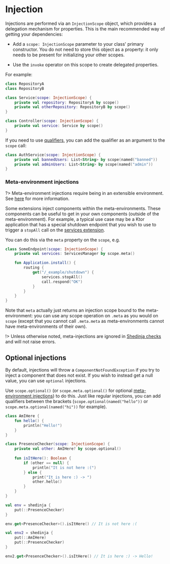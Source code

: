 # Injection

Injections are performed via an `InjectionScope` object, which provides a delegation mechanism for properties. This is the main recommended way of getting your dependencies:

- Add a `scope: InjectionScope` parameter to your class' primary constructor. You do not need to store this object as a property: it only needs to be present for initializing your other scopes.

- Use the `invoke` operator on this scope to create delegated properties.

For example:

```kotlin
class RepositoryA
class RepositoryB

class Service(scope: InjectionScope) {
    private val repository: RepositoryA by scope()
    private val otherRepository: RepositoryB by scope()
}

class Controller(scope: InjectionScope) {
    private val service: Service by scope()
}
```

If you need to use [qualifiers](#qualifiers), you can add the qualifier as an argument to the `scope` call:

```kotlin
class AuthService(scope: InjectionScope) {
    private val bannedUsers: List<String> by scope(named("banned"))
    private val adminUsers: List<String> by scope(named("admin"))
}
```

### Meta-environment injections

?> Meta-environment injections require being in an extensible environment. See [here](extensions/Introduction.md#meta-environment) for more information.

Some extensions inject components within the meta-environments. These components can be useful to get in your own components (outside of the meta-environment). For example, a typical use case may be a Ktor application that has a special shutdown endpoint that you wish to use to trigger a `stopAll` call on the [services extension](extensions/Services.md).

You can do this via the `meta` property on the `scope`, e.g.

```kotlin
class SomeEndpoint(scope: InjectionScope) {
    private val services: ServicesManager by scope.meta()

    fun Application.install() {
        routing {
            get("/_example/shutdown") {
                services.stopAll()
                call.respond("OK")
            }
        }
    }
}
```

Note that `meta` actually just returns an injection scope bound to the meta-environment: you can use any scope operation on `.meta` as you would on `scope` (except that you cannot call `.meta.meta` as meta-environments cannot have meta-environments of their own).

!> Unless otherwise noted, meta-injections are ignored in [Shedinja checks](ShedinjaCheck.md) and will not raise errors.

## Optional injections

By default, injections will throw a `ComponentNotFoundException` if you try to inject a component that does not exist. If you wish to instead get a null value, you can use `optional` injections.

Use `scope.optional()` (or `scope.meta.optional()` for optional [meta-environment injections](#meta-environment-injections)) to do this. Just like regular injections, you can add qualifiers between the brackets (`scope.optional(named("hello"))` or `scope.meta.optional(named("hi"))` for example).

```kotlin
class AmIHere {
    fun hello() {
        println("Hello!")
    }
}

class PresenceChecker(scope: InjectionScope) {
    private val other: AmIHere? by scope.optional()
    
    fun isItHere(): Boolean {
        if (other == null) {
            println("It is not here :(")
        } else {
            print("It is here :) -> ")
            other.hello()
        }
    }
}

val env = shedinja {
    put(::PresenceChecker)
} 

env.get<PresenceChecker>().isItHere() // It is not here :(

val env2 = shedinja {
    put(::AmIHere)
    put(::PresenceChecker)
}

env2.get<PresenceChecker>().isItHere() // It is here :) -> Hello!
```
